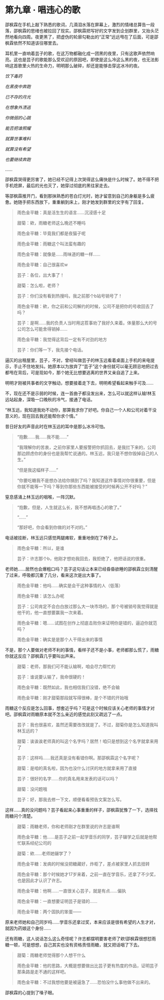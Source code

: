 # 第九章 · 唱违心的歌

邵枫霖在手机上敲下熟悉的歌词，几滴泪水落在屏幕上，激烈的情绪总算告一段落，邵枫霖的思绪也被拉回了现实。邵枫霖把写好的文字发到企划群里，又抬头茫然地看向四周。夜更黑了，把虚伪的轮廓勾勒出的“正常”远远甩在了后面，可是邵枫霖依然不知道该往哪里去。

耳机里一直响着芸子的歌，在这万物都融化成一团黑的夜里，只有这歌声依然响亮。这也是芸子的歌能那么受欢迎的原因吧，即使是这么冷这么黑的夜，也无法影响这首歌里火热的生命力，明明那么破碎，却还是能够击穿这冰冷的夜。

*饮下毒药*

*在黑夜中奔跑*

*已不存的月光*

*在想象外溃逃*

*你微弱的心跳*

*能否把谁照耀*

*就算世事难料*

*就算没有希望*

*也要继续奔跑*

……


邵枫霖哭得更厉害了，她已经不记得上次哭得这么痛快是什么时候了。她不得不把手机熄屏，最后的光也灭了，她穿过彻底的黑往家走去。

等邵枫霖推开门，看到那抹熟悉的苍白灯光时，她才留意到自己的身躯是多么疲惫。她随手把东西放下，重重躺到床上，刚才她发到群里的文字有了回复。

>雨色金平糖：真是活生生的语言……沉浸感十足️
>
>甜菊：欸，雨糖老师这么晚还不睡吗
>
>雨色金平糖：毕竟我们都是夜猫子呢
>
>雨色金平糖：雨糖这个叫法蛮有趣的
>
>雨色金平糖：就像是……雨味道的糖一样……
>
>雨色金平糖：自己很喜欢w
>
>芸子：各位，出大事了！
>
>甜菊：怎么啦，老师？
>
>芸子：你们没有看到热搜吗，我之前那个b站号销号了！
>
>雨色金平糖：欸，你之前和公司解约的时候，公司不是把你的号收回去了吗？
>
>芸子：是啊……我的负责人当时用这茬事劝了我好久来着。体量那么大的号公司怎么可能舍得销掉……
>
>雨色金平糖：我觉得这背后一定有不对劲的地方
>
>芸子：你们等一下，我先接个电话。

逼仄的出租屋里，芸子，不对，曾经叫做芸子的林玉远看着桌面上手机的来电提示，手止不住地发抖。她原本以为放弃了“芸子”这个身份就可以毫无顾忌地把过去都甩在背后，可是现如今，那个她无比想要逃离的世界又亲自追了上来。

明明才刚被共事者的文字触动，想要接着走下去，明明希望看起来触手可及……

不，现在还不是示弱的时候，连一首曲子都没发出来，怎么可以就这样认输!林玉远站起身，深吸一口晚秋的冷气，接通了电话。

“林玉远，我知道我劝不动你，那算我求你了好吧。你自己一个人和公司对着干没意义的，现在回去我还能帮你求个情。”

昔日好友的声音此时在林玉远的耳中是那么冰冷可怕。

>“抱歉……我……我不能……”
>
>“我理解你的苦衷，之前你家里人要报警把你抓回去，是我拦下来的，公司那边顾虑你的身份也是我帮忙说通的。林玉远，我只是不想你毁掉自己的人生。”
>
>“但是我这幅样子……”
>
>“你要吃糖我不是想办法给你搞到了吗？我知道这件事情对你很重要，但是你就不能等一下吗？等到你那些东西能被接受的时候再公开不好吗？”

窒息感涌上林玉远的咽喉，一阵沉默。

>“抱歉，但是，人生就这么长，我不想再唱违心的歌了。”
>
>“……”
>
>“那好吧，你会看到你做的对不对的。”

电话被挂断，林玉远只感觉两腿瘫软，重重地倒在了椅子上。

>雨色金平糖：所以，是谁
>
>芸子：许志那个b，他刚才想劝我回去，我拒绝了，他把话说的很重。

老师她……居然也会爆粗口吗？芸子这句话让本来已经昏昏欲睡的邵枫霖立刻清醒了过来，呼吸都沉重了几分，看来这次是出大事了。

>雨色金平糖：他吗……确实是会干这种事情的人（低落）
>
>雨色金平糖：该怎么办呢
>
>芸子：公司肯定不会白白放过那么大一块市场的，那个号被销号我觉得就是他干的，他一直想要赢我一次来着。
>
>雨色金平糖：嗯……试图在创作上彻底击败你来证明你是错的，逼迫你就范吗？
>
>雨色金平糖：确实是是那个人干得出来的事情

不是，那个人要做对老师不利的事情，看样子还不是小事，老师都那么慌了，雨糖你就这反应？邵枫霖几乎要叫出声来。


>甜菊：老师，那我们可不能认输啊，咱会尽力帮忙的
>
>芸子：谁说要认输了，我命很硬的！
>
>雨色金平糖：既然如此，我也相信我们没错，绝不会输
>
>雨色金平糖：刚才甜菊那段就写得很棒，是个不错的开始哦

雨糖这个反应是怎么回事，想套近乎吗？可是这个时候应该关心老师的事情才对吧。邵枫霖对雨糖原本就不怎么亲近的感觉此刻又疏远了一点。


>芸子：我也很喜欢，虽然还需要改改就是了。不过，甜菊你是怎么知道我叫林玉远的？
>
>甜菊：诶诶诶老师真的叫这个名字吗？居然！咱只是想到这个名字就拿来用了
>
>芸子：这样吗……我还真是没有看错你啊。那邵枫霖这个名字呢？
>
>甜菊：是咱的真名啦，因为也没什么讨厌的地方就拿来用了直接
>
>芸子：很好的名字……你的真名用来发表的话可以吗？
>
>甜菊：没问题哦
>
>芸子：好，那我去修一下文，顺便看看预告文案怎么写。

这样……真的没问题吗？芸子看起来心事重重的样子，邵枫霖犹豫了一下，选择找雨糖问个清楚。


>甜菊：雨糖老师，你和老师刚才在群里说的许志是谁啊
>
>雨色金平糖：他……是芸子之前一起学音乐的同学，芸子辍学之后就是他帮忙联系经纪公司的
>
>甜菊：欸……老师她辍学了？
>
>雨色金平糖：发病的时候没把糖藏好，炸柜了，差点被家里人抓去扭转
>
>雨色金平糖：那个时候她才17岁来着，之前一直在学音乐，还拿了不少奖，也是因此才认识了许志。
>
>雨色金平糖：他啊……一直很关心芸子，就是有点……偏执
>
>雨色金平糖：一直想要证明芸子是错的……
>
>雨色金平糖：两个固执的笨蛋——

原来老师她和自己同岁吗……学音乐还拿过奖，本来应该是很有希望的人生才对，就因为药娘这个身份……

还有雨糖，这人说话怎么这么奇怪呢？许志都摆明要害老师了欸!邵枫霖很想怼雨糖一顿，可是想想，自己其实也没有资格责怪雨糖，就又把话咽了下去。

>甜菊：雨糖老师觉得那个人想干什么
>
>雨色金平糖：他的思路，大概是想要做出比芸子更有热度的作品，证明芸子那条路是走不通的这样吧。
>
>雨色金平糖：不过我想他要是被逼急了……恐怕没什么事他做不出来的。

邵枫霖的心提到了嗓子眼。

